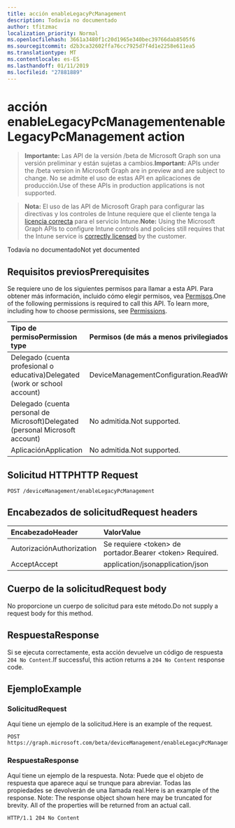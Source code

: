 ```yaml
---
title: acción enableLegacyPcManagement
description: Todavía no documentado
author: tfitzmac
localization_priority: Normal
ms.openlocfilehash: 3661a3480f1c20d1965e340bec39766dab8505f6
ms.sourcegitcommit: d2b3ca32602ffa76cc7925d7f4d1e2258e611ea5
ms.translationtype: MT
ms.contentlocale: es-ES
ms.lasthandoff: 01/11/2019
ms.locfileid: "27881889"
---
```

# <a name="enablelegacypcmanagement-action"></a><span data-ttu-id="fcc30-103">acción enableLegacyPcManagement</span><span class="sxs-lookup"><span data-stu-id="fcc30-103">enableLegacyPcManagement action</span></span>

> <span data-ttu-id="fcc30-104">**Importante:** Las API de la versión /beta de Microsoft Graph son una versión preliminar y están sujetas a cambios.</span><span class="sxs-lookup"><span data-stu-id="fcc30-104">**Important:** APIs under the /beta version in Microsoft Graph are in preview and are subject to change.</span></span> <span data-ttu-id="fcc30-105">No se admite el uso de estas API en aplicaciones de producción.</span><span class="sxs-lookup"><span data-stu-id="fcc30-105">Use of these APIs in production applications is not supported.</span></span>

> <span data-ttu-id="fcc30-106">**Nota:** El uso de las API de Microsoft Graph para configurar las directivas y los controles de Intune requiere que el cliente tenga la [licencia correcta](https://go.microsoft.com/fwlink/?linkid=839381) para el servicio Intune.</span><span class="sxs-lookup"><span data-stu-id="fcc30-106">**Note:** Using the Microsoft Graph APIs to configure Intune controls and policies still requires that the Intune service is [correctly licensed](https://go.microsoft.com/fwlink/?linkid=839381) by the customer.</span></span>

<span data-ttu-id="fcc30-107">Todavía no documentado</span><span class="sxs-lookup"><span data-stu-id="fcc30-107">Not yet documented</span></span>
## <a name="prerequisites"></a><span data-ttu-id="fcc30-108">Requisitos previos</span><span class="sxs-lookup"><span data-stu-id="fcc30-108">Prerequisites</span></span>
<span data-ttu-id="fcc30-p102">Se requiere uno de los siguientes permisos para llamar a esta API. Para obtener más información, incluido cómo elegir permisos, vea [Permisos](/graph/permissions-reference).</span><span class="sxs-lookup"><span data-stu-id="fcc30-p102">One of the following permissions is required to call this API. To learn more, including how to choose permissions, see [Permissions](/graph/permissions-reference).</span></span>

|<span data-ttu-id="fcc30-111">Tipo de permiso</span><span class="sxs-lookup"><span data-stu-id="fcc30-111">Permission type</span></span>|<span data-ttu-id="fcc30-112">Permisos (de más a menos privilegiados)</span><span class="sxs-lookup"><span data-stu-id="fcc30-112">Permissions (from most to least privileged)</span></span>|
|:---|:---|
|<span data-ttu-id="fcc30-113">Delegado (cuenta profesional o educativa)</span><span class="sxs-lookup"><span data-stu-id="fcc30-113">Delegated (work or school account)</span></span>|<span data-ttu-id="fcc30-114">DeviceManagementConfiguration.ReadWrite.All</span><span class="sxs-lookup"><span data-stu-id="fcc30-114">DeviceManagementConfiguration.ReadWrite.All</span></span>|
|<span data-ttu-id="fcc30-115">Delegado (cuenta personal de Microsoft)</span><span class="sxs-lookup"><span data-stu-id="fcc30-115">Delegated (personal Microsoft account)</span></span>|<span data-ttu-id="fcc30-116">No admitida.</span><span class="sxs-lookup"><span data-stu-id="fcc30-116">Not supported.</span></span>|
|<span data-ttu-id="fcc30-117">Aplicación</span><span class="sxs-lookup"><span data-stu-id="fcc30-117">Application</span></span>|<span data-ttu-id="fcc30-118">No admitida.</span><span class="sxs-lookup"><span data-stu-id="fcc30-118">Not supported.</span></span>|

## <a name="http-request"></a><span data-ttu-id="fcc30-119">Solicitud HTTP</span><span class="sxs-lookup"><span data-stu-id="fcc30-119">HTTP Request</span></span>
<!-- {
  "blockType": "ignored"
}
-->
``` http
POST /deviceManagement/enableLegacyPcManagement
```

## <a name="request-headers"></a><span data-ttu-id="fcc30-120">Encabezados de solicitud</span><span class="sxs-lookup"><span data-stu-id="fcc30-120">Request headers</span></span>
|<span data-ttu-id="fcc30-121">Encabezado</span><span class="sxs-lookup"><span data-stu-id="fcc30-121">Header</span></span>|<span data-ttu-id="fcc30-122">Valor</span><span class="sxs-lookup"><span data-stu-id="fcc30-122">Value</span></span>|
|:---|:---|
|<span data-ttu-id="fcc30-123">Autorización</span><span class="sxs-lookup"><span data-stu-id="fcc30-123">Authorization</span></span>|<span data-ttu-id="fcc30-124">Se requiere &lt;token&gt; de portador.</span><span class="sxs-lookup"><span data-stu-id="fcc30-124">Bearer &lt;token&gt; Required.</span></span>|
|<span data-ttu-id="fcc30-125">Accept</span><span class="sxs-lookup"><span data-stu-id="fcc30-125">Accept</span></span>|<span data-ttu-id="fcc30-126">application/json</span><span class="sxs-lookup"><span data-stu-id="fcc30-126">application/json</span></span>|

## <a name="request-body"></a><span data-ttu-id="fcc30-127">Cuerpo de la solicitud</span><span class="sxs-lookup"><span data-stu-id="fcc30-127">Request body</span></span>
<span data-ttu-id="fcc30-128">No proporcione un cuerpo de solicitud para este método.</span><span class="sxs-lookup"><span data-stu-id="fcc30-128">Do not supply a request body for this method.</span></span>

## <a name="response"></a><span data-ttu-id="fcc30-129">Respuesta</span><span class="sxs-lookup"><span data-stu-id="fcc30-129">Response</span></span>
<span data-ttu-id="fcc30-130">Si se ejecuta correctamente, esta acción devuelve un código de respuesta `204 No Content`.</span><span class="sxs-lookup"><span data-stu-id="fcc30-130">If successful, this action returns a `204 No Content` response code.</span></span>

## <a name="example"></a><span data-ttu-id="fcc30-131">Ejemplo</span><span class="sxs-lookup"><span data-stu-id="fcc30-131">Example</span></span>
### <a name="request"></a><span data-ttu-id="fcc30-132">Solicitud</span><span class="sxs-lookup"><span data-stu-id="fcc30-132">Request</span></span>
<span data-ttu-id="fcc30-133">Aquí tiene un ejemplo de la solicitud.</span><span class="sxs-lookup"><span data-stu-id="fcc30-133">Here is an example of the request.</span></span>
``` http
POST https://graph.microsoft.com/beta/deviceManagement/enableLegacyPcManagement
```

### <a name="response"></a><span data-ttu-id="fcc30-134">Respuesta</span><span class="sxs-lookup"><span data-stu-id="fcc30-134">Response</span></span>
<span data-ttu-id="fcc30-p103">Aquí tiene un ejemplo de la respuesta. Nota: Puede que el objeto de respuesta que aparece aquí se trunque para abreviar. Todas las propiedades se devolverán de una llamada real.</span><span class="sxs-lookup"><span data-stu-id="fcc30-p103">Here is an example of the response. Note: The response object shown here may be truncated for brevity. All of the properties will be returned from an actual call.</span></span>
``` http
HTTP/1.1 204 No Content
```





